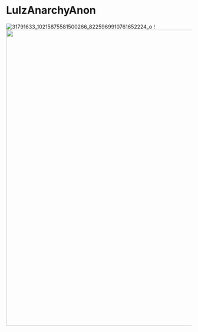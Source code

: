 # LulzAnarchyAnon

![31791633_10215875581500266_8225969910761652224_o](https://user-images.githubusercontent.com/104794704/168182531-6f81304a-0ccb-4b12-965d-cf58da721764.jpg)
!<img src="https://github-readme-stats.vercel.app/api?username=LulzAnarchyAnon&show_icons=true&theme=ADD_THEME_HERE" width="800">
